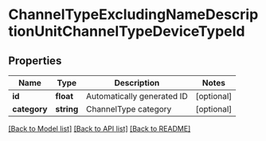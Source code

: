 # ChannelTypeExcludingNameDescriptionUnitChannelTypeDeviceTypeId

## Properties
Name | Type | Description | Notes
------------ | ------------- | ------------- | -------------
**id** | **float** | Automatically generated ID | [optional] 
**category** | **string** | ChannelType category | [optional] 

[[Back to Model list]](../README.md#documentation-for-models) [[Back to API list]](../README.md#documentation-for-api-endpoints) [[Back to README]](../README.md)



